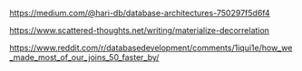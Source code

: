 https://medium.com/@hari-db/database-architectures-750297f5d6f4

https://www.scattered-thoughts.net/writing/materialize-decorrelation

https://www.reddit.com/r/databasedevelopment/comments/1iqui1e/how_we_made_most_of_our_joins_50_faster_by/
